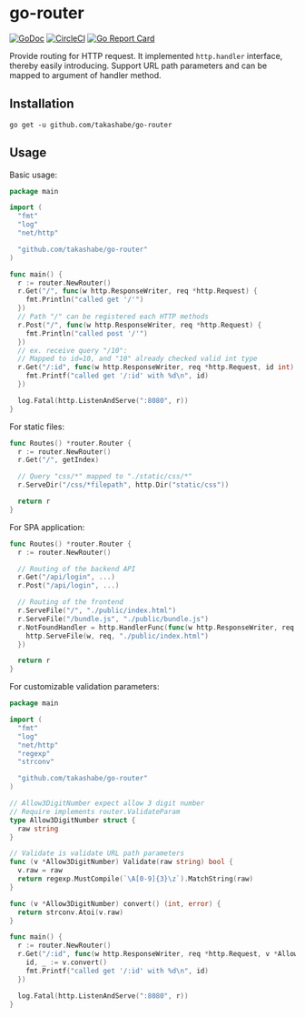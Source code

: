 # go-router

[![GoDoc](https://godoc.org/github.com/takashabe/go-router?status.svg)](https://godoc.org/github.com/takashabe/go-router)
[![CircleCI](https://circleci.com/gh/takashabe/go-router.svg?style=shield&circle-token=f285e086eb9de5226c56b89e2ee35cac0498baa4)](https://circleci.com/gh/takashabe/go-router)
[![Go Report Card](https://goreportcard.com/badge/github.com/takashabe/go-router)](https://goreportcard.com/report/github.com/takashabe/go-router)

Provide routing for HTTP request. It implemented `http.handler` interface, thereby easily introducing.
Support URL path parameters and can be mapped to argument of handler method.

## Installation

```
go get -u github.com/takashabe/go-router
```

## Usage

Basic usage:

```go
package main

import (
  "fmt"
  "log"
  "net/http"

  "github.com/takashabe/go-router"
)

func main() {
  r := router.NewRouter()
  r.Get("/", func(w http.ResponseWriter, req *http.Request) {
    fmt.Println("called get '/'")
  })
  // Path "/" can be registered each HTTP methods
  r.Post("/", func(w http.ResponseWriter, req *http.Request) {
    fmt.Println("called post '/'")
  })
  // ex. receive query "/10":
  // Mapped to id=10, and "10" already checked valid int type
  r.Get("/:id", func(w http.ResponseWriter, req *http.Request, id int) {
    fmt.Printf("called get '/:id' with %d\n", id)
  })

  log.Fatal(http.ListenAndServe(":8080", r))
}
```

For static files:

```go
func Routes() *router.Router {
  r := router.NewRouter()
  r.Get("/", getIndex)

  // Query "css/*" mapped to "./static/css/*"
  r.ServeDir("/css/*filepath", http.Dir("static/css"))

  return r
}
```

For SPA application:

```go
func Routes() *router.Router {
  r := router.NewRouter()

  // Routing of the backend API
  r.Get("/api/login", ...)
  r.Post("/api/login", ...)

  // Routing of the frontend
  r.ServeFile("/", "./public/index.html")
  r.ServeFile("/bundle.js", "./public/bundle.js")
  r.NotFoundHandler = http.HandlerFunc(func(w http.ResponseWriter, req *http.Request) {
    http.ServeFile(w, req, "./public/index.html")
  })

  return r
}
```

For customizable validation parameters:

```go
package main

import (
  "fmt"
  "log"
  "net/http"
  "regexp"
  "strconv"

  "github.com/takashabe/go-router"
)

// Allow3DigitNumber expect allow 3 digit number
// Require implements router.ValidateParam
type Allow3DigitNumber struct {
  raw string
}

// Validate is validate URL path parameters
func (v *Allow3DigitNumber) Validate(raw string) bool {
  v.raw = raw
  return regexp.MustCompile(`\A[0-9]{3}\z`).MatchString(raw)
}

func (v *Allow3DigitNumber) convert() (int, error) {
  return strconv.Atoi(v.raw)
}

func main() {
  r := router.NewRouter()
  r.Get("/:id", func(w http.ResponseWriter, req *http.Request, v *Allow3DigitNumber) {
    id, _ := v.convert()
    fmt.Printf("called get '/:id' with %d\n", id)
  })

  log.Fatal(http.ListenAndServe(":8080", r))
}
```
